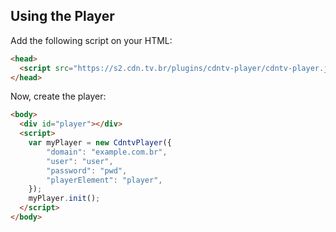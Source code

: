 ## Using the Player

Add the following script on your HTML:
```html
<head>
  <script src="https://s2.cdn.tv.br/plugins/cdntv-player/cdntv-player.js"></script>
</head>
```
Now, create the player:
```html
<body>
  <div id="player"></div>
  <script>
    var myPlayer = new CdntvPlayer({
        "domain": "example.com.br",
        "user": "user",
        "password": "pwd",
        "playerElement": "player",
    });
    myPlayer.init();
  </script>
</body>
```
